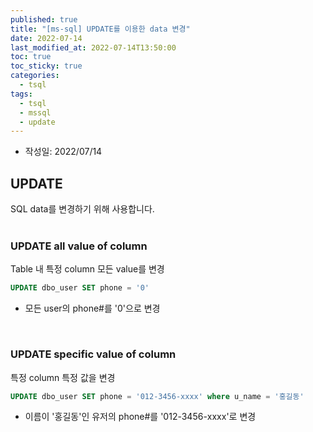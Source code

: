 ```yaml
---
published: true
title: "[ms-sql] UPDATE를 이용한 data 변경"
date: 2022-07-14
last_modified_at: 2022-07-14T13:50:00
toc: true
toc_sticky: true
categories:
  - tsql
tags:
  - tsql
  - mssql
  - update
---
```


* 작성일: 2022/07/14

## UPDATE
SQL data를 변경하기 위해 사용합니다. <br><br>

### UPDATE all value of column
Table 내 특정 column 모든 value를 변경

```sql
UPDATE dbo_user SET phone = '0'
```

* 모든 user의 phone#를 '0'으로 변경

<br>

### UPDATE specific value of column
특정 column 특정 값을 변경

```sql
UPDATE dbo_user SET phone = '012-3456-xxxx' where u_name = '홍길동'
```

* 이름이 '홍길동'인 유저의 phone#를 '012-3456-xxxx'로 변경

